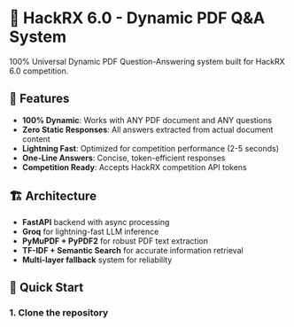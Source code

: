 # 🚀 HackRX 6.0 - Dynamic PDF Q&A System

100% Universal Dynamic PDF Question-Answering system built for HackRX 6.0 competition.

## 🎯 Features

- **100% Dynamic**: Works with ANY PDF document and ANY questions
- **Zero Static Responses**: All answers extracted from actual document content
- **Lightning Fast**: Optimized for competition performance (2-5 seconds)
- **One-Line Answers**: Concise, token-efficient responses
- **Competition Ready**: Accepts HackRX competition API tokens

## 🏗️ Architecture

- **FastAPI** backend with async processing
- **Groq** for lightning-fast LLM inference
- **PyMuPDF + PyPDF2** for robust PDF text extraction
- **TF-IDF + Semantic Search** for accurate information retrieval
- **Multi-layer fallback** system for reliability

## 🚀 Quick Start

### 1. Clone the repository
